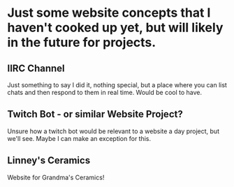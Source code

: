 # Just some website concepts that I haven't cooked up yet, but will likely in the future for projects.

## IIRC Channel

Just something to say I did it, nothing special, but a place where you can list chats and then respond to them in real time. Would be cool to have.

## Twitch Bot - or similar Website Project?

Unsure how a twitch bot would be relevant to a website a day project, but we'll see. Maybe I can make an exception for this.

## Linney's Ceramics

Website for Grandma's Ceramics!
